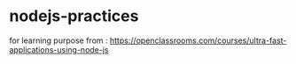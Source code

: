 # nodejs-practices
for learning purpose
from : https://openclassrooms.com/courses/ultra-fast-applications-using-node-js
